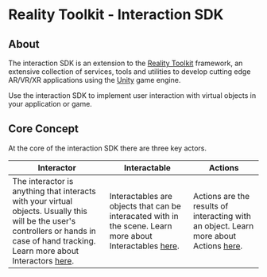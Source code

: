 # Reality Toolkit - Interaction SDK

## About

The interaction SDK is an extension to the [Reality Toolkit](https://realitytoolkit.io/) framework, an extensive collection of services, tools and utilities to develop cutting edge AR/VR/XR applications using the [Unity](https://www.unity3d.com) game engine.

Use the interaction SDK to implement user interaction with virtual objects in your application or game.

## Core Concept

At the core of the interaction SDK there are three key actors.

| **Interactor** | **Interactable** | **Actions** |
|----------------|------------------|------------------|
| The interactor is anything that interacts with your virtual objects. Usually this will be the user's controllers or hands in case of hand tracking. Learn more about Interactors [here](Interactors.md).           | Interactables are objects that can be interacated with in the scene. Learn more about Interactables [here](Interactables.md).             | Actions are the results of interacting with an object. Learn more about Actions [here](Actions.md).